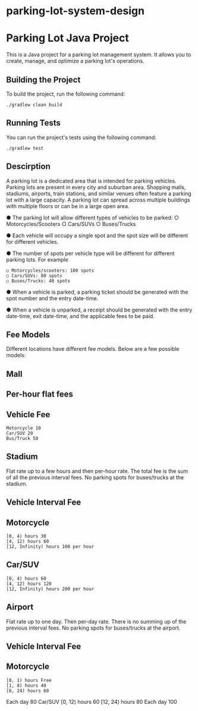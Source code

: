 # parking-lot-system-design

# Parking Lot Java Project

This is a Java project for a parking lot management system. It allows you to create, manage, and optimize a parking lot's operations.

## Building the Project

To build the project, run the following command:

```
./gradlew clean build
```

## Running Tests

You can run the project's tests using the following command:

```
./gradlew test
```
## Descirption

A parking lot is a dedicated area that is intended for parking vehicles. Parking lots are
present in every city and suburban area. Shopping malls, stadiums, airports, train stations,
and similar venues often feature a parking lot with a large capacity. A parking lot can spread
across multiple buildings with multiple floors or can be in a large open area.

● The parking lot will allow different types of vehicles to be parked:
    ○ Motorcycles/Scooters
    ○ Cars/SUVs
    ○ Buses/Trucks

● Each vehicle will occupy a single spot and the spot size will be different for different
vehicles.

● The number of spots per vehicle type will be different for different parking lots. For
example

    ○ Motorcycles/scooters: 100 spots
    ○ Cars/SUVs: 80 spots
    ○ Buses/Trucks: 40 spots
    
● When a vehicle is parked, a parking ticket should be generated with the spot number
and the entry date-time.

● When a vehicle is unparked, a receipt should be generated with the entry date-time,
exit date-time, and the applicable fees to be paid.


## Fee Models

Different locations have different fee models. Below are a few possible models:

## Mall

## Per-hour flat fees

## Vehicle Fee 

    Motorcycle 10
    Car/SUV 20
    Bus/Truck 50

## Stadium

Flat rate up to a few hours and then per-hour rate. The total fee is the sum of all the previous
interval fees. No parking spots for buses/trucks at the stadium.

## Vehicle Interval Fee

## Motorcycle 
    [0, 4) hours 30
    [4, 12) hours 60
    [12, Infinity) hours 100 per hour

## Car/SUV 
    [0, 4) hours 60
    [4, 12) hours 120
    [12, Infinity) hours 200 per hour

## Airport

Flat rate up to one day. Then per-day rate. There is no summing up of the previous interval
fees. No parking spots for buses/trucks at the airport.

## Vehicle Interval Fee

## Motorcycle 
    [0, 1) hours Free
    [1, 8) hours 40
    [8, 24) hours 60
Each day 80
Car/SUV [0, 12) hours 60
[12, 24) hours 80
Each day 100
